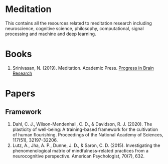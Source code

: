 # Meditation
This contains all the resources related to meditation research including neuroscience, cognitive science, philosophy, computational, signal processing and machine and deep learning.


# Books
1. Srinivasan, N. (2019). Meditation. Academic Press. [Progress in Brain Research](https://books.google.co.in/books?hl=en&lr=&id=LYOGDwAAQBAJ&oi=fnd&pg=PP1&dq=Progress+in+Brain+Research+Meditation&ots=FepXearr3z&sig=wohBynReEGtkQYVE5rzoua_eGgI&redir_esc=y#v=onepage&q=Progress%20in%20Brain%20Research%20Meditation&f=false)



# Papers
## Framework
1. Dahl, C. J., Wilson-Mendenhall, C. D., & Davidson, R. J. (2020). The plasticity of well-being: A training-based framework for the cultivation of human flourishing. Proceedings of the National Academy of Sciences, 117(51), 32197-32206.
2. Lutz, A., Jha, A. P., Dunne, J. D., & Saron, C. D. (2015). Investigating the phenomenological matrix of mindfulness-related practices from a neurocognitive perspective. American Psychologist, 70(7), 632.
